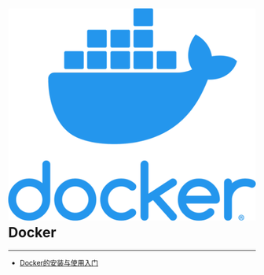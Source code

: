 # ![Docker](./images/logo.png ":size=100") Docker

---

- [Docker的安装与使用入门](/repository/Tools/Docker/Docker的安装与使用入门.md#Docker的安装与使用入门)